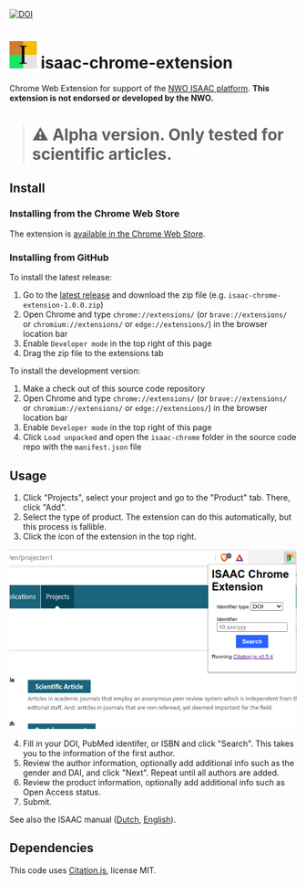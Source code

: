 [![DOI](https://zenodo.org/badge/DOI/10.5281/zenodo.6350382.svg)](https://doi.org/10.5281/zenodo.6350382)

# <img src="assets/icon.svg" width="48" alt="Icon: Black serif font 'I' on a background of four colored squares: brown, gold, green and platinum" /> isaac-chrome-extension

Chrome Web Extension for support of the [NWO ISAAC platform](https://www.nwo.nl/aanvraagsysteem-isaac). **This extension is not endorsed or developed by the NWO.**

> # ⚠️ Alpha version. Only tested for scientific articles.

## Install

### Installing from the Chrome Web Store

The extension is [available in the Chrome Web Store](https://chrome.google.com/webstore/detail/isaac-chrome-extension/kiljfbiapahlahhilgcgfkfjnkgggode).

### Installing from GitHub

To install the latest release:

  1. Go to the [latest release](https://github.com/citation-js/isaac-chrome-extension/releases) and download the zip file (e.g. `isaac-chrome-extension-1.0.0.zip`)
  2. Open Chrome and type `chrome://extensions/` (or `brave://extensions/` or `chromium://extensions/` or `edge://extensions/`) in the browser location bar
  3. Enable `Developer mode` in the top right of this page
  4. Drag the zip file to the extensions tab

To install the development version:

  1. Make a check out of this source code repository
  2. Open Chrome and type `chrome://extensions/` (or `brave://extensions/` or `chromium://extensions/` or `edge://extensions/`) in the browser location bar
  3. Enable `Developer mode` in the top right of this page
  4. Click `Load unpacked` and open the `isaac-chrome` folder in the source code repo with the `manifest.json` file

## Usage

  1. Click "Projects", select your project and go to the "Product" tab. There, click "Add".
  2. Select the type of product. The extension can do this automatically, but this process is fallible.
  3. Click the icon of the extension in the top right.

![Screenshot of the popup of the extension over the ISAAC forms](assets/screenshot.png)

  4. Fill in your DOI, PubMed identifer, or ISBN and click "Search". This takes you to the information of the first author.
  5. Review the author information, optionally add additional info such as the gender and DAI, and click "Next". Repeat until all authors are added.
  6. Review the product information, optionally add additional info such as Open Access status.
  7. Submit.

See also the ISAAC manual ([Dutch](https://www.nwo.nl/sites/nwo/files/media-files/ISAAC_Handleiding_NL.pdf), [English](https://www.nwo.nl/sites/nwo/files/media-files/ISAAC_User_manual_EN.pdf)).

## Dependencies

This code uses [Citation.js](https://citation.js.org), license MIT.
